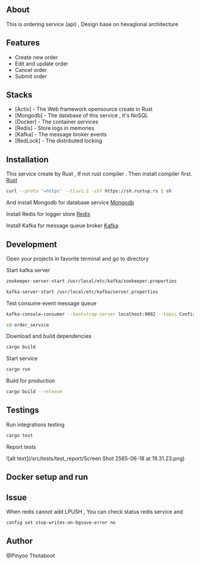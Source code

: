 ## About
This is ordering service (api) , Design base on hexaglonal architecture 

## Features

- Create new order 
- Edit and update order
- Cancel order 
- Submit order

## Stacks

- [Actix] - The Web framework opensource create in Rust 
- [Mongodb] - The database of this service , it's NoSQL
- [Docker] - The container services
- [Redis] - Store logs in memories
- [Kafka] - The message broker events
- [RedLock] - The distributed locking
## Installation

This service create by Rust , If not rust compiler . Then install compiler first.
[Rust](https://www.rust-lang.org/tools/install)

```sh
curl --proto '=https' --tlsv1.2 -sSf https://sh.rustup.rs | sh
```

And install Mongodb for database service [Mongodb](https://www.mongodb.com/docs/manual/installation/)

Install Redis for logger store [Redis](https://redis.io/docs/getting-started/installation/)

Install Kafka for message queue broker [Kafka](https://www.conduktor.io/kafka/how-to-install-apache-kafka-on-mac)

## Development

Open your projects in favorite terminal and go to directory

Start kafka server

```sh
zookeeper-server-start /usr/local/etc/kafka/zookeeper.properties
```

```sh
kafka-server-start /usr/local/etc/kafka/server.properties
```

Test consume event message queue

```sh
kafka-console-consumer --bootstrap-server localhost:9092 --topic Confirm_Order --from-beginning
```

```sh
cd order_service
```

Download and build dependencies

```sh
cargo build
```

Start service

```sh
cargo run
```

Build for production

```sh
cargo build --release
```

## Testings

Run integrations testing

```sh
cargo test
```

Report tests

![alt text](/src/tests/test_report/Screen Shot 2565-06-18 at 19.31.23.png)

## Docker setup and run


## Issue

When redis cannot add LPUSH , You can check status redis service and

```sh
config set stop-writes-on-bgsave-error no
```

## Author

@Pinyoo Thotaboot








